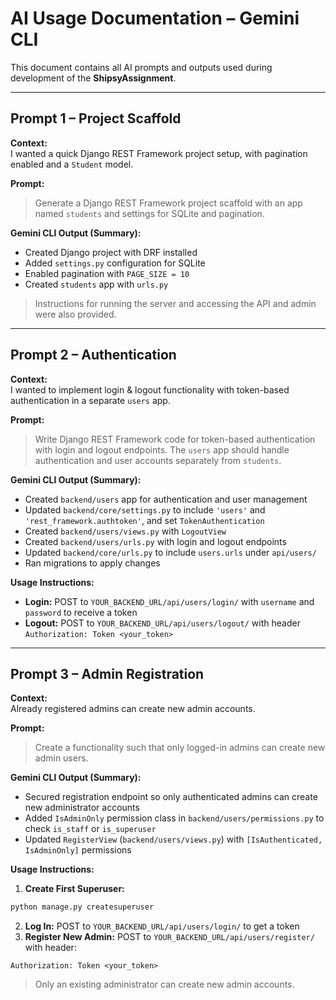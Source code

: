 # AI Usage Documentation – Gemini CLI

This document contains all AI prompts and outputs used during development of the **ShipsyAssignment**.

---

## Prompt 1 – Project Scaffold

**Context:**  
I wanted a quick Django REST Framework project setup, with pagination enabled and a `Student` model.

**Prompt:**  
> Generate a Django REST Framework project scaffold with an app named `students` and settings for SQLite and pagination.

**Gemini CLI Output (Summary):**  
- Created Django project with DRF installed  
- Added `settings.py` configuration for SQLite  
- Enabled pagination with `PAGE_SIZE = 10`  
- Created `students` app with `urls.py`  

> Instructions for running the server and accessing the API and admin were also provided.

---

## Prompt 2 – Authentication

**Context:**  
I wanted to implement login & logout functionality with token-based authentication in a separate `users` app.

**Prompt:**  
> Write Django REST Framework code for token-based authentication with login and logout endpoints. The `users` app should handle authentication and user accounts separately from `students`.

**Gemini CLI Output (Summary):**  
- Created `backend/users` app for authentication and user management  
- Updated `backend/core/settings.py` to include `'users'` and `'rest_framework.authtoken'`, and set `TokenAuthentication`  
- Created `backend/users/views.py` with `LogoutView`  
- Created `backend/users/urls.py` with login and logout endpoints  
- Updated `backend/core/urls.py` to include `users.urls` under `api/users/`  
- Ran migrations to apply changes

**Usage Instructions:**  
- **Login:** POST to `YOUR_BACKEND_URL/api/users/login/` with `username` and `password` to receive a token  
- **Logout:** POST to `YOUR_BACKEND_URL/api/users/logout/` with header `Authorization: Token <your_token>`

---

## Prompt 3 – Admin Registration

**Context:**  
Already registered admins can create new admin accounts.

**Prompt:**  
> Create a functionality such that only logged-in admins can create new admin users.

**Gemini CLI Output (Summary):**  
- Secured registration endpoint so only authenticated admins can create new administrator accounts  
- Added `IsAdminOnly` permission class in `backend/users/permissions.py` to check `is_staff` or `is_superuser`  
- Updated `RegisterView` (`backend/users/views.py`) with `[IsAuthenticated, IsAdminOnly]` permissions

**Usage Instructions:**  
1. **Create First Superuser:**  
```bash
python manage.py createsuperuser
```  
2. **Log In:** POST to `YOUR_BACKEND_URL/api/users/login/` to get a token  
3. **Register New Admin:** POST to `YOUR_BACKEND_URL/api/users/register/` with header:  
```
Authorization: Token <your_token>
```  
> Only an existing administrator can create new admin accounts.
